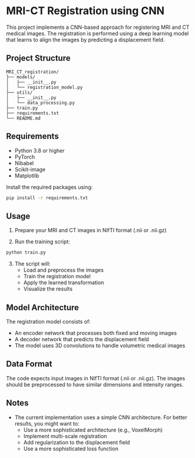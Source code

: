 # MRI-CT Registration using CNN

This project implements a CNN-based approach for registering MRI and CT medical images. The registration is performed using a deep learning model that learns to align the images by predicting a displacement field.

## Project Structure

```
MRI_CT_registration/
├── models/
│   ├── __init__.py
│   └── registration_model.py
├── utils/
│   ├── __init__.py
│   └── data_processing.py
├── train.py
├── requirements.txt
└── README.md
```

## Requirements

- Python 3.8 or higher
- PyTorch
- Nibabel
- Scikit-image
- Matplotlib

Install the required packages using:
```bash
pip install -r requirements.txt
```

## Usage

1. Prepare your MRI and CT images in NIfTI format (.nii or .nii.gz)

2. Run the training script:
```bash
python train.py
```

3. The script will:
   - Load and preprocess the images
   - Train the registration model
   - Apply the learned transformation
   - Visualize the results

## Model Architecture

The registration model consists of:
- An encoder network that processes both fixed and moving images
- A decoder network that predicts the displacement field
- The model uses 3D convolutions to handle volumetric medical images

## Data Format

The code expects input images in NIfTI format (.nii or .nii.gz). The images should be preprocessed to have similar dimensions and intensity ranges.

## Notes

- The current implementation uses a simple CNN architecture. For better results, you might want to:
  - Use a more sophisticated architecture (e.g., VoxelMorph)
  - Implement multi-scale registration
  - Add regularization to the displacement field
  - Use a more sophisticated loss function